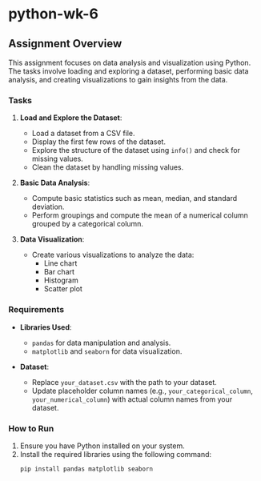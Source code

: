 # python-wk-6

## Assignment Overview

This assignment focuses on data analysis and visualization using Python. The tasks involve loading and exploring a dataset, performing basic data analysis, and creating visualizations to gain insights from the data.

### Tasks

1. **Load and Explore the Dataset**:
   - Load a dataset from a CSV file.
   - Display the first few rows of the dataset.
   - Explore the structure of the dataset using `info()` and check for missing values.
   - Clean the dataset by handling missing values.

2. **Basic Data Analysis**:
   - Compute basic statistics such as mean, median, and standard deviation.
   - Perform groupings and compute the mean of a numerical column grouped by a categorical column.

3. **Data Visualization**:
   - Create various visualizations to analyze the data:
     - Line chart
     - Bar chart
     - Histogram
     - Scatter plot

### Requirements

- **Libraries Used**:
  - `pandas` for data manipulation and analysis.
  - `matplotlib` and `seaborn` for data visualization.

- **Dataset**:
  - Replace `your_dataset.csv` with the path to your dataset.
  - Update placeholder column names (e.g., `your_categorical_column`, `your_numerical_column`) with actual column names from your dataset.

### How to Run

1. Ensure you have Python installed on your system.
2. Install the required libraries using the following command:
   ```bash
   pip install pandas matplotlib seaborn
   ```